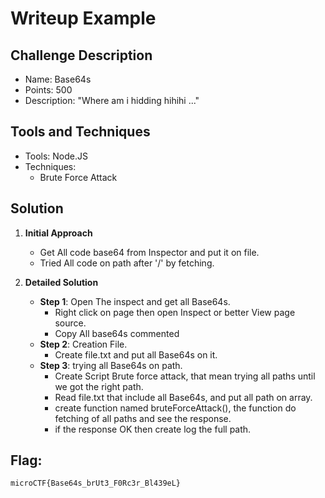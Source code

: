 # Writeup Example

## Challenge Description

-   Name: Base64s
-   Points: 500
-   Description: "Where am i hidding hihihi ..."

## Tools and Techniques

-   Tools: Node.JS
-   Techniques:
	- Brute Force Attack

## Solution

1.  **Initial Approach**
    
    -   Get All code base64 from Inspector and put it on file.
    -   Tried All code on path after '/' by fetching.
 
2.  **Detailed Solution**
    
    -   **Step 1**: Open The inspect and get all Base64s.
        -   Right click on page then open Inspect or better View page source.
        -   Copy All base64s commented
    -   **Step 2**: Creation File.
        -   Create file.txt and put all Base64s on it.
    -   **Step 3**: trying all Base64s on path.
        -   Create Script Brute force attack, that mean trying all paths until we got the right path.
        -   Read file.txt that include all Base64s, and put all path on array.
        -   create function named bruteForceAttack(), the function do fetching of all paths and see the response.
        -   if the response OK then create log the full path.

## Flag:
`microCTF{Base64s_brUt3_F0Rc3r_Bl439eL}`
